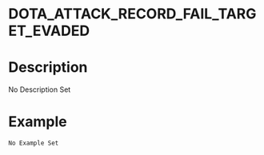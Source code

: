# DOTA_ATTACK_RECORD_FAIL_TARGET_EVADED
# Description
No Description Set
# Example
```No Example Set```